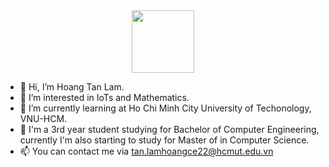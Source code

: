 <div id="header" align="center">
  <img src="https://i.giphy.com/media/v1.Y2lkPTc5MGI3NjExeTkzY29qYzZoYm96ZHZ0Y3B6d3lpOGY0MXJwY3lkdjJzaTN1ZTkybyZlcD12MV9pbnRlcm5hbF9naWZfYnlfaWQmY3Q9cw/gjrYDwbjnK8x36xZIO/giphy.gif" width="100"/>
</div>

- 👋 Hi, I’m Hoang Tan Lam.
- 👀 I’m interested in IoTs and Mathematics.
- 🌱 I’m currently learning at Ho Chi Minh City University of Techonology, VNU-HCM.
- 💞️ I'm a 3rd year student studying for Bachelor of Computer Engineering, currently I'm also starting to study for Master of in Computer Science.
- 📫 You can contact me via tan.lamhoangce22@hcmut.edu.vn



<!---
HoangTan2004/HoangTan2004 is a ✨ special ✨ repository because its `README.md` (this file) appears on your GitHub profile.
You can click the Preview link to take a look at your changes.
--->
